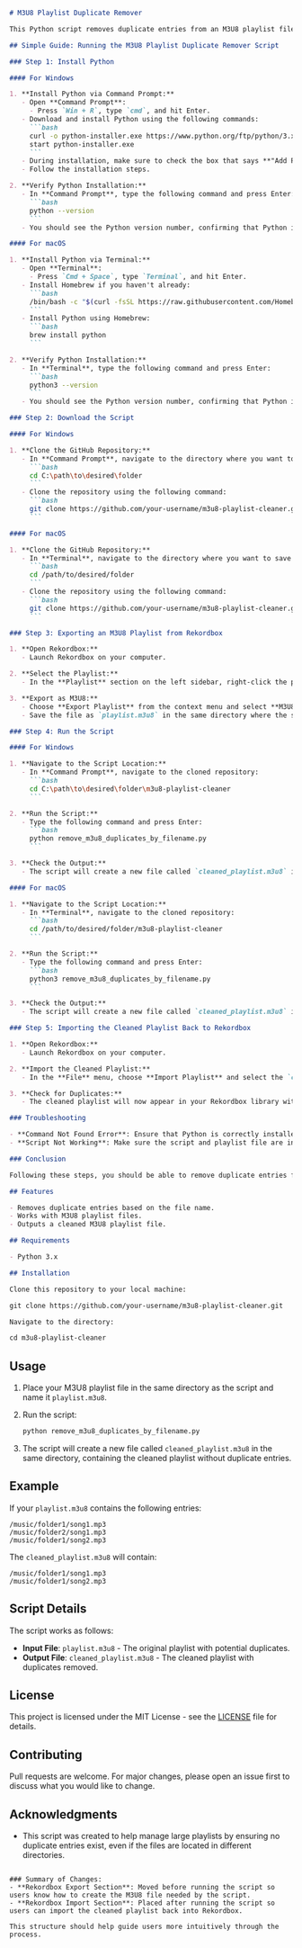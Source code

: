 ```markdown
# M3U8 Playlist Duplicate Remover

This Python script removes duplicate entries from an M3U8 playlist file by considering only the file names, ignoring the directory paths. This ensures that if a file with the same name exists in multiple folders, only one instance is kept in the cleaned playlist.

## Simple Guide: Running the M3U8 Playlist Duplicate Remover Script

### Step 1: Install Python

#### For Windows

1. **Install Python via Command Prompt:**
   - Open **Command Prompt**:
     - Press `Win + R`, type `cmd`, and hit Enter.
   - Download and install Python using the following commands:
     ```bash
     curl -o python-installer.exe https://www.python.org/ftp/python/3.x.x/python-3.x.x-amd64.exe
     start python-installer.exe
     ```
   - During installation, make sure to check the box that says **"Add Python to PATH"**.
   - Follow the installation steps.

2. **Verify Python Installation:**
   - In **Command Prompt**, type the following command and press Enter:
     ```bash
     python --version
     ```
   - You should see the Python version number, confirming that Python is installed.

#### For macOS

1. **Install Python via Terminal:**
   - Open **Terminal**:
     - Press `Cmd + Space`, type `Terminal`, and hit Enter.
   - Install Homebrew if you haven't already:
     ```bash
     /bin/bash -c "$(curl -fsSL https://raw.githubusercontent.com/Homebrew/install/HEAD/install.sh)"
     ```
   - Install Python using Homebrew:
     ```bash
     brew install python
     ```

2. **Verify Python Installation:**
   - In **Terminal**, type the following command and press Enter:
     ```bash
     python3 --version
     ```
   - You should see the Python version number, confirming that Python is installed.

### Step 2: Download the Script

#### For Windows

1. **Clone the GitHub Repository:**
   - In **Command Prompt**, navigate to the directory where you want to save the script:
     ```bash
     cd C:\path\to\desired\folder
     ```
   - Clone the repository using the following command:
     ```bash
     git clone https://github.com/your-username/m3u8-playlist-cleaner.git
     ```

#### For macOS

1. **Clone the GitHub Repository:**
   - In **Terminal**, navigate to the directory where you want to save the script:
     ```bash
     cd /path/to/desired/folder
     ```
   - Clone the repository using the following command:
     ```bash
     git clone https://github.com/your-username/m3u8-playlist-cleaner.git
     ```

### Step 3: Exporting an M3U8 Playlist from Rekordbox

1. **Open Rekordbox:**
   - Launch Rekordbox on your computer.

2. **Select the Playlist:**
   - In the **Playlist** section on the left sidebar, right-click the playlist you want to export.

3. **Export as M3U8:**
   - Choose **Export Playlist** from the context menu and select **M3U8** as the export format.
   - Save the file as `playlist.m3u8` in the same directory where the script is located.

### Step 4: Run the Script

#### For Windows

1. **Navigate to the Script Location:**
   - In **Command Prompt**, navigate to the cloned repository:
     ```bash
     cd C:\path\to\desired\folder\m3u8-playlist-cleaner
     ```

2. **Run the Script:**
   - Type the following command and press Enter:
     ```bash
     python remove_m3u8_duplicates_by_filename.py
     ```

3. **Check the Output:**
   - The script will create a new file called `cleaned_playlist.m3u8` in the same folder.

#### For macOS

1. **Navigate to the Script Location:**
   - In **Terminal**, navigate to the cloned repository:
     ```bash
     cd /path/to/desired/folder/m3u8-playlist-cleaner
     ```

2. **Run the Script:**
   - Type the following command and press Enter:
     ```bash
     python3 remove_m3u8_duplicates_by_filename.py
     ```

3. **Check the Output:**
   - The script will create a new file called `cleaned_playlist.m3u8` in the same folder.

### Step 5: Importing the Cleaned Playlist Back to Rekordbox

1. **Open Rekordbox:**
   - Launch Rekordbox on your computer.

2. **Import the Cleaned Playlist:**
   - In the **File** menu, choose **Import Playlist** and select the `cleaned_playlist.m3u8` file generated by the script.

3. **Check for Duplicates:**
   - The cleaned playlist will now appear in your Rekordbox library without duplicate entries.

### Troubleshooting

- **Command Not Found Error**: Ensure that Python is correctly installed and added to the system's PATH.
- **Script Not Working**: Make sure the script and playlist file are in the same directory and the filenames match those mentioned in the instructions.

### Conclusion

Following these steps, you should be able to remove duplicate entries from your M3U8 playlist easily and re-import it into Rekordbox. If you encounter any issues, please consult the Python documentation or seek help from a more experienced user.

## Features

- Removes duplicate entries based on the file name.
- Works with M3U8 playlist files.
- Outputs a cleaned M3U8 playlist file.

## Requirements

- Python 3.x

## Installation

Clone this repository to your local machine:

git clone https://github.com/your-username/m3u8-playlist-cleaner.git

Navigate to the directory:

cd m3u8-playlist-cleaner
```


## Usage

1. Place your M3U8 playlist file in the same directory as the script and name it `playlist.m3u8`.

2. Run the script:

   ```bash
   python remove_m3u8_duplicates_by_filename.py
   ```

3. The script will create a new file called `cleaned_playlist.m3u8` in the same directory, containing the cleaned playlist without duplicate entries.

## Example

If your `playlist.m3u8` contains the following entries:

```
/music/folder1/song1.mp3
/music/folder2/song1.mp3
/music/folder1/song2.mp3
```

The `cleaned_playlist.m3u8` will contain:

```
/music/folder1/song1.mp3
/music/folder1/song2.mp3
```

## Script Details

The script works as follows:

- **Input File**: `playlist.m3u8` - The original playlist with potential duplicates.
- **Output File**: `cleaned_playlist.m3u8` - The cleaned playlist with duplicates removed.

## License

This project is licensed under the MIT License - see the [LICENSE](LICENSE) file for details.

## Contributing

Pull requests are welcome. For major changes, please open an issue first to discuss what you would like to change.

## Acknowledgments

- This script was created to help manage large playlists by ensuring no duplicate entries exist, even if the files are located in different directories.
```

### Summary of Changes:
- **Rekordbox Export Section**: Moved before running the script so users know how to create the M3U8 file needed by the script.
- **Rekordbox Import Section**: Placed after running the script so users can import the cleaned playlist back into Rekordbox.

This structure should help guide users more intuitively through the process.
